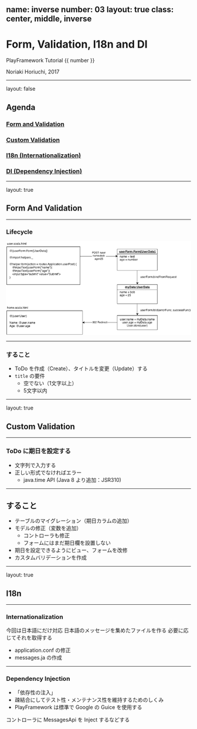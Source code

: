 name: inverse
number: 03
layout: true
class: center, middle, inverse
---
# Form, Validation, I18n and DI

PlayFramework Tutorial {{ number }}

Noriaki Horiuchi, 2017

---
layout: false
## Agenda

### [Form and Validation](https://www.playframework.com/documentation/2.5.x/ScalaForms)
### [Custom Validation](https://www.playframework.com/documentation/2.5.x/ScalaCustomValidations)
### [I18n (Internationalization)](https://www.playframework.com/documentation/2.4.x/ScalaI18N)
### [DI (Dependency Injection)](https://www.playframework.com/documentation/2.4.x/ScalaDependencyInjection)

---
layout: true
## Form And Validation

---
### Lifecycle
![lifecycle](form-lifecycle.png)

---
### すること

- ToDo を作成（Create）、タイトルを変更（Update）する
- `title` の要件
    - 空でない（1文字以上）
    - 5文字以内

---
layout: true
## Custom Validation

---
### ToDo に期日を設定する

- 文字列で入力する
- 正しい形式でなければエラー
    - java.time API (Java 8 より追加：JSR310)

---
## すること
- テーブルのマイグレーション（期日カラムの追加）
- モデルの修正（変数を追加）
    - コントローラも修正
    - フォームにはまだ期日欄を設置しない
- 期日を設定できるようにビュー、フォームを改修
- カスタムバリデーションを作成

---
layout: true
## I18n

---
###  Internationalization
今回は日本語にだけ対応
日本語のメッセージを集めたファイルを作る
必要に応じてそれを取得する

- application.conf の修正
- messages.ja の作成

---
### Dependency Injection
- 「依存性の注入」
- 疎結合にしてテスト性・メンテナンス性を維持するためのしくみ
- PlayFramework は標準で Google の Guice を使用する

コントローラに MessagesApi を Inject するなどする
